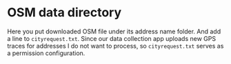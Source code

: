 # OSM data directory

Here you put downloaded OSM file under its address name folder. And add a line to `cityrequest.txt`. Since our data collection app uploads new GPS traces for addresses I do not want to process, so `cityrequest.txt` serves as a permission configuration.
